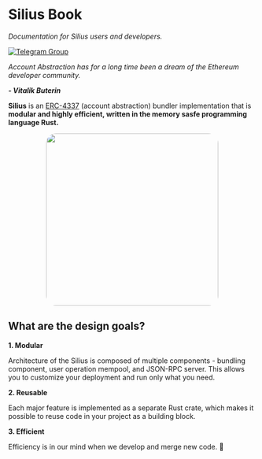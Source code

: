 # Silius Book

_Documentation for Silius users and developers._

[![Telegram Group](https://img.shields.io/endpoint?color=neon&style=flat-square&url=https%3A%2F%2Ftg.sumanjay.workers.dev%2F%2BsKeRcN4j3MM3NmNk)](https://t.me/+sKeRcN4j3MM3NmNk)

_Account Abstraction has for a long time been a dream of the Ethereum developer community._

<i>__- Vitalik Buterin__</i>

__Silius__ is an <a href="https://eips.ethereum.org/EIPS/eip-4337">ERC-4337</a> (account abstraction) bundler implementation that is __modular and highly efficient, written in the memory sasfe programming language Rust.__

<p align="center"><img src="https://raw.githubusercontent.com/silius-rs/silius/main/assets/silius-banner.png" style="border-radius: 20px" width="350px"></p>

## What are the design goals?

**1. Modular**

Architecture of the Silius is composed of multiple components - bundling component, user operation mempool, and JSON-RPC server. This allows you to customize your deployment and run only what you need.

**2. Reusable**

Each major feature is implemented as a separate Rust crate, which makes it possible to reuse code in your project as a building block.

**3. Efficient**

Efficiency is in our mind when we develop and merge new code. 🦀
